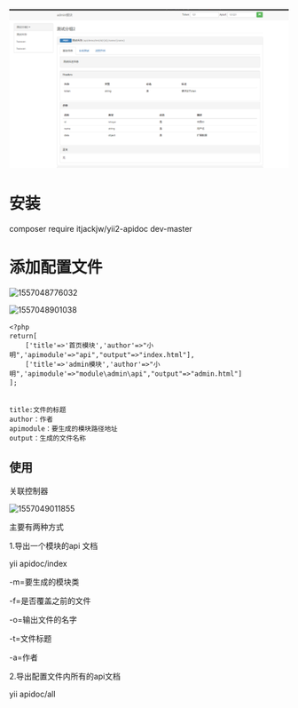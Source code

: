 

<img src="1557047052(1).jpg">




# 安装

composer require itjackjw/yii2-apidoc dev-master

# 添加配置文件

![1557048776032](C:\Users\10924\AppData\Roaming\Typora\typora-user-images\1557048776032.png)



![1557048901038](C:\Users\10924\AppData\Roaming\Typora\typora-user-images\1557048901038.png)



```
<?php
return[
    ['title'=>'首页模块','author'=>"小明",'apimodule'=>"api","output"=>"index.html"],
    ['title'=>'admin模块','author'=>"小明",'apimodule'=>"module\admin\api","output"=>"admin.html"]
];


title:文件的标题
author：作者
apimodule：要生成的模块路径地址
output：生成的文件名称

```



## 使用

关联控制器

![1557049011855](C:\Users\10924\AppData\Roaming\Typora\typora-user-images\1557049011855.png)





主要有两种方式

1.导出一个模块的api 文档

yii  apidoc/index   

-m=要生成的模块类

-f=是否覆盖之前的文件

-o=输出文件的名字

-t=文件标题

-a=作者



2.导出配置文件内所有的api文档

yii  apidoc/all
